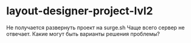 # layout-designer-project-lvl2
Не получается развернуть проект на surge.sh
Чаще всего сервер не отвечает. Какие могут быть варианты решения проблемы? 
